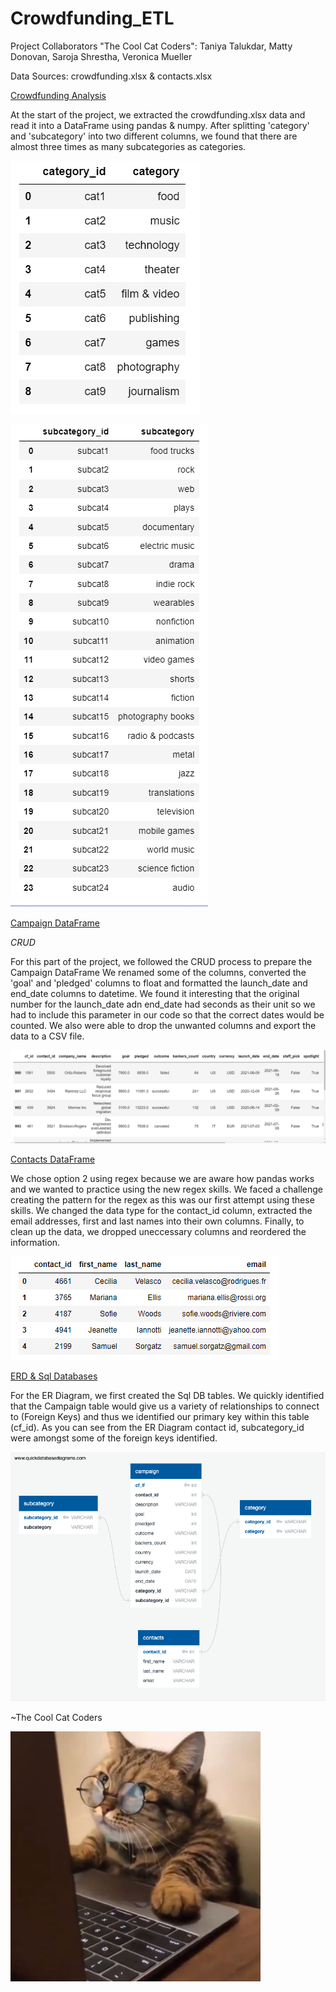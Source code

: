 # Crowdfunding_ETL

Project Collaborators "The Cool Cat Coders": Taniya Talukdar, Matty Donovan, Saroja Shrestha, Veronica Mueller


Data Sources: crowdfunding.xlsx & contacts.xlsx

<ins>Crowdfunding Analysis</ins> 


At the start of the project, we extracted the crowdfunding.xlsx data and read it into a DataFrame using pandas & numpy. After splitting 'category' and 'subcategory' into two different columns, we found that there are almost three times as many subcategories as categories.

![Figure 2](Images/Figure_2.png)

![Figure 3](Images/Figure_3.png)

<ins>Campaign DataFrame</ins>


*CRUD*

For this part of the project, we followed the CRUD process to prepare the Campaign DataFrame We renamed some of the columns, converted the 'goal' and 'pledged' columns to float and formatted the launch_date and end_date columns to datetime. We found it interesting that the original number for the launch_date adn end_date had seconds as their unit so we had to include this parameter in our code so that the correct dates would be counted. We also were able to drop the unwanted columns and export the data to a CSV file.

![Figure 4](Images/Figure_4.png)

<ins>Contacts DataFrame</ins>

We chose option 2 using regex because we are aware how pandas works and we wanted to practice using the new regex skills. We faced a challenge creating the pattern for the regex as this was our first attempt using these skills. We changed the data type for the contact_id column, extracted the email addresses, first and last names into their own columns. Finally, to clean up the data, we dropped uneccessary columns and reordered the information.

![Figure 5](Images/Figure_5.png)

<ins>ERD & Sql Databases<ins>
  
  
For the ER Diagram, we first created the Sql DB tables. We quickly identified that the Campaign table would give us a variety of relationships to connect to (Foreign Keys) and thus we identified our primary key within this table (cf_id). As you can see from the ER Diagram contact id, subcategory_id were amongst some of the foreign keys identified.

![Crowdfunding DBD](Crowdfunding_ERD.png)

 
~The Cool Cat Coders


<img src="Images/cat_on_computer.jpg" alt="Cool Cat Coders" width="400" height="400">
